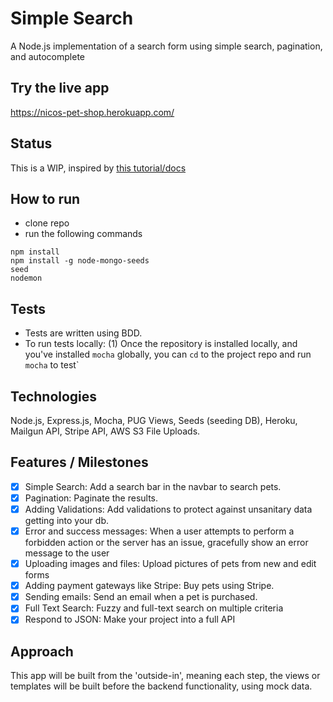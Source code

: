 # Simple Search
A Node.js implementation of a search form using simple search, pagination, and autocomplete

## Try the live app
https://nicos-pet-shop.herokuapp.com/

## Status
This is a WIP, inspired by [this tutorial/docs](https://www.makeschool.com/academy/track/pete-s-pet-emporium---advanced-web-recipes/tutorial/getting-started-V4Q=)

## How to run
- clone repo
- run the following commands
```
npm install
npm install -g node-mongo-seeds
seed
nodemon
```

## Tests
- Tests are written using BDD.
- To run tests locally: (1) Once the repository is installed locally, and you've installed `mocha` globally, you can `cd` to the project repo and run `mocha` to test`

## Technologies
Node.js, Express.js, Mocha, PUG Views, Seeds (seeding DB), Heroku, Mailgun API, Stripe API, AWS S3 File Uploads.

## Features / Milestones
- [x] Simple Search: Add a search bar in the navbar to search pets.
- [x] Pagination: Paginate the results.
- [x] Adding Validations: Add validations to protect against unsanitary data getting into your db.
- [x] Error and success messages: When a user attempts to perform a forbidden action or the server has an issue,
gracefully show an error message to the user
- [x] Uploading images and files: Upload pictures of pets from new and edit forms
- [x] Adding payment gateways like Stripe: Buy pets using Stripe.
- [x] Sending emails: Send an email when a pet is purchased.
- [x] Full Text Search: Fuzzy and full-text search on multiple criteria
- [x] Respond to JSON: Make your project into a full API

## Approach
This app will be built from the 'outside-in', meaning each step, the views or templates will be built before the backend functionality, using mock data.
